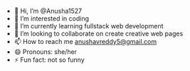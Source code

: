 - 👋 Hi, I’m @Anusha1527
- 👀 I’m interested in coding
- 🌱 I’m currently learning fullstack web development
- 💞️ I’m looking to collaborate on create creative web pages
- 📫 How to reach me anushavreddy5@gmail.com
- 😄 Pronouns: she/her
- ⚡ Fun fact: not so funny

<!---
Anusha1527/Anusha1527 is a ✨ special ✨ repository because its `README.md` (this file) appears on your GitHub profile.
You can click the Preview link to take a look at your changes.
--->
